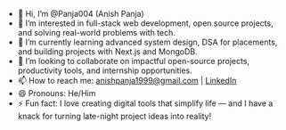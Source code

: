 - 👋 Hi, I’m @Panja004 (Anish Panja)
- 👀 I’m interested in full-stack web development, open source projects, and solving real-world problems with tech.
- 🌱 I’m currently learning advanced system design, DSA for placements, and building projects with Next.js and MongoDB.
- 💞️ I’m looking to collaborate on impactful open-source projects, productivity tools, and internship opportunities.
- 📫 How to reach me: anishpanja1999@gmail.com | [LinkedIn](https://www.linkedin.com/in/anishpanja/)
- 😄 Pronouns: He/Him
- ⚡ Fun fact: I love creating digital tools that simplify life — and I have a knack for turning late-night project ideas into reality!

<!---
Panja004/Panja004 is a ✨ special ✨ repository because its `README.md` (this file) appears on your GitHub profile.
You can click the Preview link to take a look at your changes.
--->

